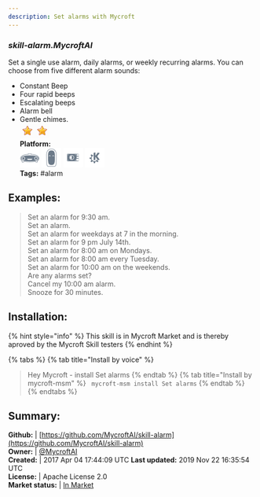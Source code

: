 ```yaml
---
description: Set alarms with Mycroft
---
```


### _skill-alarm.MycroftAI_  
Set a single use alarm, daily alarms, or weekly recurring alarms.
You can choose from five different alarm sounds:
* Constant Beep
* Four rapid beeps
* Escalating beeps
* Alarm bell
* Gentle chimes.  
![](../.gitbook/assets/star.png)![](../.gitbook/assets/star.png)  
**Platform:**  
 ![Mark I](../.gitbook/assets/mark-1-icon.png)  ![Mark II](../.gitbook/assets/mark-2-icon.png)  ![Picroft](../.gitbook/assets/picroft-icon.png)  ![plasmoid](../.gitbook/assets/kde.png)   
**Tags:** \#alarm   
## Examples:  
> Set an alarm for 9:30 am.  
> Set an alarm.  
> Set an alarm for weekdays at 7 in the morning.  
> Set an alarm for 9 pm July 14th.  
> Set an alarm for 8:00 am on Mondays.  
> Set an alarm for 8:00 am every Tuesday.  
> Set an alarm for 10:00 am on the weekends.  
> Are any alarms set?  
> Cancel my 10:00 am alarm.  
> Snooze for 30 minutes.  
  
## Installation:  
{% hint style="info" %}
This skill is in Mycroft Market and is thereby aproved by the Mycroft Skill testers
{% endhint %}
    
{% tabs %}
{% tab title="Install by voice" %}
> Hey Mycroft - install Set alarms
{% endtab %}
  {% tab title="Install by mycroft-msm" %}
``` mycroft-msm install Set alarms```
{% endtab %}
  {% endtabs %}
    
## Summary:  
**Github:** | [https://github.com/MycroftAI/skill-alarm](https://github.com/MycroftAI/skill-alarm)  
**Owner:** | [@MycroftAI](https://github.com/MycroftAI)  
**Created:** | 2017 Apr 04 17:44:09 UTC  **Last updated:** 2019 Nov 22 16:35:54 UTC  
**License:** | Apache License 2.0  
**Market status:** | [In Market](https://market.mycroft.ai/skill/mycroft-alarm)  

